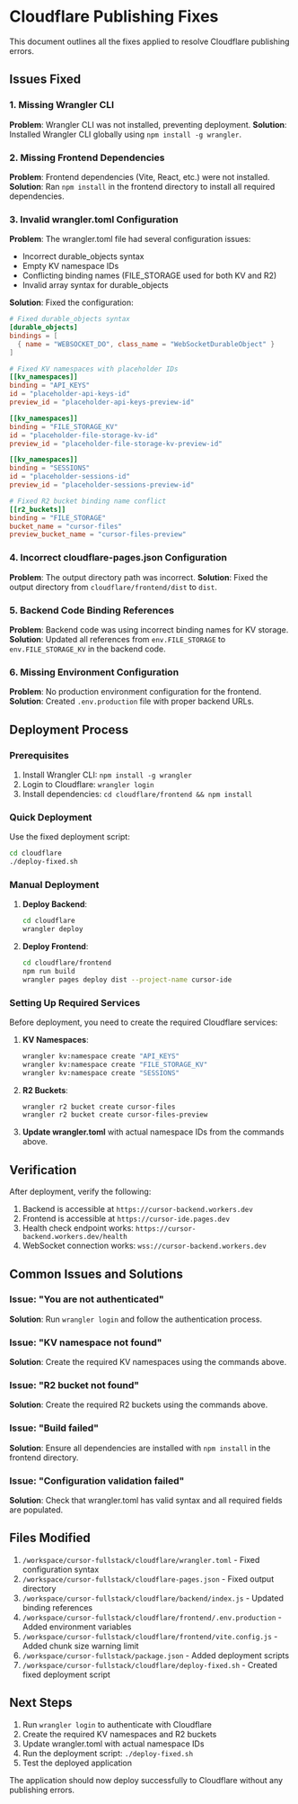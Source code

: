 # Cloudflare Publishing Fixes

This document outlines all the fixes applied to resolve Cloudflare publishing errors.

## Issues Fixed

### 1. Missing Wrangler CLI
**Problem**: Wrangler CLI was not installed, preventing deployment.
**Solution**: Installed Wrangler CLI globally using `npm install -g wrangler`.

### 2. Missing Frontend Dependencies
**Problem**: Frontend dependencies (Vite, React, etc.) were not installed.
**Solution**: Ran `npm install` in the frontend directory to install all required dependencies.

### 3. Invalid wrangler.toml Configuration
**Problem**: The wrangler.toml file had several configuration issues:
- Incorrect durable_objects syntax
- Empty KV namespace IDs
- Conflicting binding names (FILE_STORAGE used for both KV and R2)
- Invalid array syntax for durable_objects

**Solution**: Fixed the configuration:
```toml
# Fixed durable_objects syntax
[durable_objects]
bindings = [
  { name = "WEBSOCKET_DO", class_name = "WebSocketDurableObject" }
]

# Fixed KV namespaces with placeholder IDs
[[kv_namespaces]]
binding = "API_KEYS"
id = "placeholder-api-keys-id"
preview_id = "placeholder-api-keys-preview-id"

[[kv_namespaces]]
binding = "FILE_STORAGE_KV"
id = "placeholder-file-storage-kv-id"
preview_id = "placeholder-file-storage-kv-preview-id"

[[kv_namespaces]]
binding = "SESSIONS"
id = "placeholder-sessions-id"
preview_id = "placeholder-sessions-preview-id"

# Fixed R2 bucket binding name conflict
[[r2_buckets]]
binding = "FILE_STORAGE"
bucket_name = "cursor-files"
preview_bucket_name = "cursor-files-preview"
```

### 4. Incorrect cloudflare-pages.json Configuration
**Problem**: The output directory path was incorrect.
**Solution**: Fixed the output directory from `cloudflare/frontend/dist` to `dist`.

### 5. Backend Code Binding References
**Problem**: Backend code was using incorrect binding names for KV storage.
**Solution**: Updated all references from `env.FILE_STORAGE` to `env.FILE_STORAGE_KV` in the backend code.

### 6. Missing Environment Configuration
**Problem**: No production environment configuration for the frontend.
**Solution**: Created `.env.production` file with proper backend URLs.

## Deployment Process

### Prerequisites
1. Install Wrangler CLI: `npm install -g wrangler`
2. Login to Cloudflare: `wrangler login`
3. Install dependencies: `cd cloudflare/frontend && npm install`

### Quick Deployment
Use the fixed deployment script:
```bash
cd cloudflare
./deploy-fixed.sh
```

### Manual Deployment
1. **Deploy Backend**:
   ```bash
   cd cloudflare
   wrangler deploy
   ```

2. **Deploy Frontend**:
   ```bash
   cd cloudflare/frontend
   npm run build
   wrangler pages deploy dist --project-name cursor-ide
   ```

### Setting Up Required Services
Before deployment, you need to create the required Cloudflare services:

1. **KV Namespaces**:
   ```bash
   wrangler kv:namespace create "API_KEYS"
   wrangler kv:namespace create "FILE_STORAGE_KV"
   wrangler kv:namespace create "SESSIONS"
   ```

2. **R2 Buckets**:
   ```bash
   wrangler r2 bucket create cursor-files
   wrangler r2 bucket create cursor-files-preview
   ```

3. **Update wrangler.toml** with actual namespace IDs from the commands above.

## Verification

After deployment, verify the following:
1. Backend is accessible at `https://cursor-backend.workers.dev`
2. Frontend is accessible at `https://cursor-ide.pages.dev`
3. Health check endpoint works: `https://cursor-backend.workers.dev/health`
4. WebSocket connection works: `wss://cursor-backend.workers.dev`

## Common Issues and Solutions

### Issue: "You are not authenticated"
**Solution**: Run `wrangler login` and follow the authentication process.

### Issue: "KV namespace not found"
**Solution**: Create the required KV namespaces using the commands above.

### Issue: "R2 bucket not found"
**Solution**: Create the required R2 buckets using the commands above.

### Issue: "Build failed"
**Solution**: Ensure all dependencies are installed with `npm install` in the frontend directory.

### Issue: "Configuration validation failed"
**Solution**: Check that wrangler.toml has valid syntax and all required fields are populated.

## Files Modified

1. `/workspace/cursor-fullstack/cloudflare/wrangler.toml` - Fixed configuration syntax
2. `/workspace/cursor-fullstack/cloudflare-pages.json` - Fixed output directory
3. `/workspace/cursor-fullstack/cloudflare/backend/index.js` - Updated binding references
4. `/workspace/cursor-fullstack/cloudflare/frontend/.env.production` - Added environment variables
5. `/workspace/cursor-fullstack/cloudflare/frontend/vite.config.js` - Added chunk size warning limit
6. `/workspace/cursor-fullstack/package.json` - Added deployment scripts
7. `/workspace/cursor-fullstack/cloudflare/deploy-fixed.sh` - Created fixed deployment script

## Next Steps

1. Run `wrangler login` to authenticate with Cloudflare
2. Create the required KV namespaces and R2 buckets
3. Update wrangler.toml with actual namespace IDs
4. Run the deployment script: `./deploy-fixed.sh`
5. Test the deployed application

The application should now deploy successfully to Cloudflare without any publishing errors.